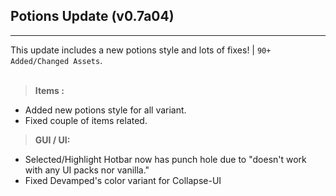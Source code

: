 ## **Potions Update (v0.7a04)**
---
This update includes a new potions style and lots of fixes! | `90+ Added/Changed Assets`.
<br><br>
> **Items :**
- Added new potions style for all variant.
- Fixed couple of items related.

> **GUI / UI:**
- Selected/Highlight Hotbar now has punch hole due to "doesn't work with any UI packs nor vanilla."
- Fixed Devamped's color variant for Collapse-UI